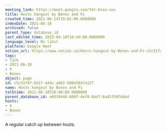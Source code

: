 ```yaml
---
meeting_link: https://meet.google.com/fmt-ksxu-uuv
title: Hosts hangout by Bones and Pi
created_time: 2021-06-14T19:01:00.0000000
indexDate: 2021-06-18
archived: false
parent_type: database_id
last_edited_time: 2023-09-18T10:49:00.0000000
language_level: No limit
platform: Google Meet
notion_url: https://www.notion.so/Hosts-hangout-by-Bones-and-Pi-c5c51f47bb17444ca802688e5847a127
tags:
- Talk
- 2021-06-18
- π
- Bones
object: page
id: c5c51f47-bb17-444c-a802-688e5847a127
name: Hosts hangout by Bones and Pi
talktime: 2021-06-18T20:00:00.0000000
parent_database_id: e9339446-880f-4ef0-8ad7-8ad1f507dded
hosts:
- π
- Bones
---
```


A regular catch up between hosts.


